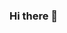 ### Hi there 👋

<!--
**JoAmps/JoAmps** is a ✨ _special_ ✨ repository because its `README.md` (this file) appears on your GitHub profile.
### Hi there,  I am Hyacinth and welcome to my Github! 


## I'm fascinated by technology, especially machine learning and deep learning and infact, everything data,
and how we can use it to create incredible things that make our lives
easier and better. I really enjoy working with others on exciting projects.
So, while you're navigating this page, if something appeals to you,
don't hesitate to get in touch with me

- 🔭 I am currently working as a freelancer on upwork doing machine learning work
- 🌱 I’m very open to remote machine learning engineer roles
- ⚡ Fun fact: I know a thing or two about electrical engineering

### Stuff I've worked on!
<dl>
  <dt>🔭 Machine Learning and Big Data</dt>
  <dd>I built a wide range of applications using machine learning, from building recommender systems to building models to improve energy efficiency to improving electrical drives systems
   to building models to determine ICU admission likelihood and mortlaity of COVID 19 patients and to building models to extract payment history using LSTM</dd>
  <dt>🌱 Computer vision.</dt>
  <dd>Its amazing what deep learning can achieve in computer vision. I have worked on computer vision for healthcare purposes, for object detection and locaziation,
  for segmentation and also to recommend images to customers based on wha they clicked/dd>
  <dt>👯 Descriptive Data Analysis</dt>
  <dd> I have done quite a number of data analysis projects, from identify customer purchasing behaviours to generate insights,
  determine the customers who would fault a loan and to analyzing factors that contributed to higher salaries among developers</dd>
</dl>

[<img align="left" alt="codeSTACKr | LinkedIn" width="22px" src="https://cdn.jsdelivr.net/npm/simple-icons@v3/icons/linkedin.svg" />][linkedin]
[<img align="left" alt="codeSTACKr | Wordpress" width="22px" src="https://image.flaticon.com/icons/png/512/23/23763.png/>[wordpress]
[<img align="left" alt="codeSTACKr | upwork" width="22px" src="https://cdn.jsdelivr.net/npm/simple-icons@v3/icons/twitter.svg" />][upwork]


<br />
Here are some ideas to get you started:

- 🔭 I’m currently working on ...
- 🌱 I’m currently learning ...
- 👯 I’m looking to collaborate on ...
- 🤔 I’m looking for help with ...
- 💬 Ask me about ...
- 📫 How to reach me: ...
- 😄 Pronouns: ...
- ⚡ Fun fact: ...
-->
